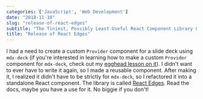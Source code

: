 ```yaml
---
categories: ['JavaScript', 'Web Development']
date: "2018-11-10"
slug: "release-of-react-edges"
subtitle: "The Tiniest, Possibly Least Useful React Component Library Out There"
title: "Release of React Edges"
---
```


I had a need to create a custom `Provider` component for a slide deck using `mdx-deck` (if you're interested in learning how to make a custom `Provider` component for `mdx-deck`, check out my [egghead lesson on it](https://egghead.io/lessons/javascript-build-a-custom-provider-component-for-mdx-deck)). I didn't want to ever have to write it again, so I made a reusable component. After making it, I realized it didn't have to be strictly for `mdx-deck`, so I refactored it into a standalone React component. The library is called [React Edges](https://github.com/kyleshevlin/react-edges). Read the docs, maybe you have a use for it. No biggie if you don't!
